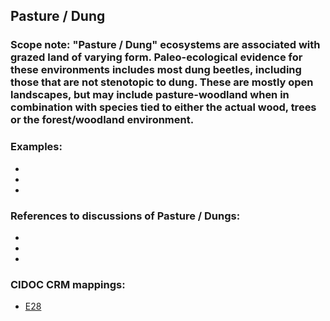 
## Pasture / Dung 

###  Scope note: "Pasture / Dung" ecosystems are associated with grazed land of varying form. Paleo-ecological evidence for these environments includes most dung beetles, including those that are not stenotopic to dung. These are mostly open landscapes, but may include pasture-woodland when in combination with species tied to either the actual wood, trees or the forest/woodland environment. 



### Examples: 

* 
* 
* 

### References to discussions of Pasture / Dungs:

* 

* 

* 

### CIDOC CRM mappings: 

* [E28](http://www.cidoc-crm.org/entity/e28-conceptual-object/version-6.2)
